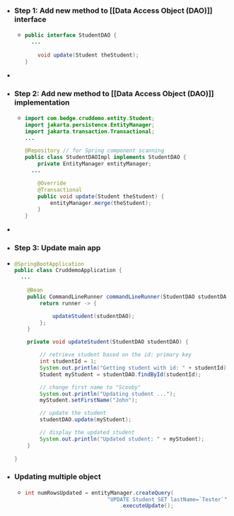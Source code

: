 - ### Step 1: Add new method to [[Data Access Object (DAO)]] interface
	- ```java
	  public interface StudentDAO {
	  	...
	        
	      void update(Student theStudent);
	  }
	  ```
-
- ### Step 2: Add new method to [[Data Access Object (DAO)]] implementation
	- ```java
	  import com.bedge.cruddemo.entity.Student;
	  import jakarta.persistence.EntityManager;
	  import jakarta.transaction.Transactional;
	  ...
	  
	  @Repository // for Spring component scanning
	  public class StudentDAOImpl implements StudentDAO {
	      private EntityManager entityManager;
	  	...
	  
	      @Override
	      @Transactional
	      public void update(Student theStudent) {
	          entityManager.merge(theStudent);
	      }
	  }
	  
	  ```
-
- ### Step 3: Update main app
- ```java
  @SpringBootApplication
  public class CruddemoApplication {
  	...
        
      @Bean
      public CommandLineRunner commandLineRunner(StudentDAO studentDAO) {
          return runner -> {
  
              updateStudent(studentDAO);
          };
      }
  
      private void updateStudent(StudentDAO studentDAO) {
  
          // retrieve student based on the id: primary key
          int studentId = 1;
          System.out.println("Getting student with id: " + studentId);
          Student myStudent = studentDAO.findById(studentId);
  
          // change first name to "Scooby"
          System.out.println("Updating student ...");
          myStudent.setFirstName("John");
  
          // update the student
          studentDAO.update(myStudent);
  
          // display the updated student
          System.out.println("Updated student: " + myStudent);
      }
    
  }
  ```
- ### Updating multiple object
	- ```java
	  int numRowsUpdated = entityManager.createQuery(
	  							"UPDATE Student SET lastName=`Tester`")
	    							.executeUpdate();	
	  ```
